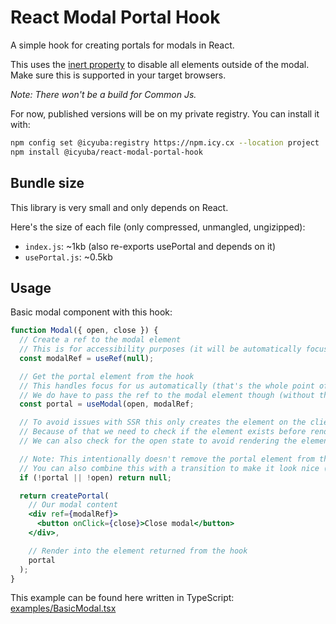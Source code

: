 # React Modal Portal Hook

A simple hook for creating portals for modals in React.

This uses the [inert property](https://developer.mozilla.org/en-US/docs/Web/API/HTMLElement/inert) to disable all elements outside of the modal.
Make sure this is supported in your target browsers.

_Note: There won't be a build for Common Js._

For now, published versions will be on my private registry. You can install it with:

```bash
npm config set @icyuba:registry https://npm.icy.cx --location project
npm install @icyuba/react-modal-portal-hook
```

## Bundle size

This library is very small and only depends on React.

Here's the size of each file (only compressed, unmangled, ungizipped):

- `index.js`: ~1kb (also re-exports usePortal and depends on it)
- `usePortal.js`: ~0.5kb

## Usage

Basic modal component with this hook:

```jsx
function Modal({ open, close }) {
  // Create a ref to the modal element
  // This is for accessibility purposes (it will be automatically focused when open)
  const modalRef = useRef(null);

  // Get the portal element from the hook
  // This handles focus for us automatically (that's the whole point of this library)
  // We do have to pass the ref to the modal element though (without this, tools like VoiceOver won't jump to the modal and will get stuck)
  const portal = useModal(open, modalRef;

  // To avoid issues with SSR this only creates the element on the client.
  // Because of that we need to check if the element exists before rendering.
  // We can also check for the open state to avoid rendering the element at all when it is closed.

  // Note: This intentionally doesn't remove the portal element from the DOM
  // You can also combine this with a transition to make it look nice (since we can mount the element even while passing false to the hook)
  if (!portal || !open) return null;

  return createPortal(
    // Our modal content
    <div ref={modalRef}>
      <button onClick={close}>Close modal</button>
    </div>,

    // Render into the element returned from the hook
    portal
  );
}
```

This example can be found here written in TypeScript: [examples/BasicModal.tsx](https://github.com/iCyuba/react-modal-portal-hook/blob/main/examples/BasicModal.tsx)
